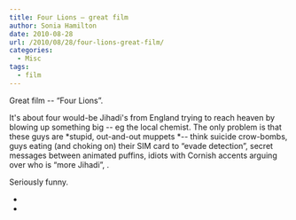 ```yaml
---
title: Four Lions – great film
author: Sonia Hamilton
date: 2010-08-28
url: /2010/08/28/four-lions-great-film/
categories:
  - Misc
tags:
  - film
---
```

Great film -- &#8220;Four Lions&#8221;.

<!--more-->

It's about four would-be Jihadi's from England trying to reach heaven by blowing up something big -- eg the local chemist. The only problem is that these guys are *stupid, out-and-out muppets *-- think suicide crow-bombs, guys eating (and choking on) their SIM card to &#8220;evade detection&#8221;, secret messages between animated puffins, idiots with Cornish accents arguing over who is &#8220;more Jihadi&#8221;, .

Seriously funny.

*  
*
